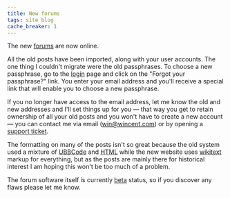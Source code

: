 ```yaml
---
title: New forums
tags: site blog
cache_breaker: 1
---
```


The new [forums](/wiki/forums) are now online.

All the old posts have been imported, along with your user accounts. The one thing I couldn't migrate were the old passphrases. To choose a new passphrase, go to the [login](/wiki/login) page and click on the "Forgot your passphrase?" link. You enter your email address and you'll receive a special link that will enable you to choose a new passphrase.

If you no longer have access to the email address, let me know the old and new addresses and I'll set things up for you — that way you get to retain ownership of all your old posts and you won't have to create a new account — you can contact me via email (<win@wincent.com>) or by opening a [support ticket](/wiki/support_ticket).

The formatting on many of the posts isn't so great because the old system used a mixture of [UBBCode](/wiki/UBBCode) and [HTML](/wiki/HTML) while the new website uses [wikitext](/wiki/wikitext) markup for everything, but as the posts are mainly there for historical interest I am hoping this won't be too much of a problem.

The forum software itself is currently [beta](/wiki/beta) status, so if you discover any flaws please let me know.
